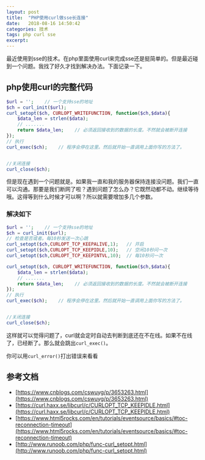 ```yaml
---
layout: post
title:  "PHP使用curl做sse长连接"
date:   2018-08-16 14:50:42
categories: 技术
tags: php curl sse 
excerpt: 
---
```



最近使用到sse的技术。在php里面使用curl来完成sse还是挺简单的。但是最近碰到一个问题。我找了好久才找到解决办法。下面记录一下。




## php使用curl的完整代码
```php
$url = '';    // 一个支持sse的地址
$ch = curl_init($url);
curl_setopt($ch, CURLOPT_WRITEFUNCTION, function($ch,$data){
    $data_len = strlen($data);
    // .......
    return $data_len;    // 必须返回接收到的数据的长度。不然就会被断开连接
});
// 执行
curl_exec($ch);    // 程序会停在这里。然后就开始一直调用上面你写的方法了。


//关闭连接
curl_close($ch);
```

但是现在遇到一个问题就是。如果我一直和我的服务器保持连接没问题。我们一直可以沟通。那要是我们断网了啦？遇到问题了怎么办？它既然动都不动。继续等待哦。这得等到什么时候才可以啊？所以就需要增加多几个参数。


### 解决如下
```php
$url = '';    // 一个支持sse的地址
$ch = curl_init($url);
// 检查是否或者。每10秒发送一次心跳
curl_setopt($ch,CURLOPT_TCP_KEEPALIVE,1);   // 开启
curl_setopt($ch,CURLOPT_TCP_KEEPIDLE,10);   // 空闲10秒问一次
curl_setopt($ch,CURLOPT_TCP_KEEPINTVL,10);  // 每10秒问一次

curl_setopt($ch, CURLOPT_WRITEFUNCTION, function($ch,$data){
    $data_len = strlen($data);
    // .......
    return $data_len;    // 必须返回接收到的数据的长度。不然就会被断开连接
});
// 执行
curl_exec($ch);    // 程序会停在这里。然后就开始一直调用上面你写的方法了。


//关闭连接
curl_close($ch);
```

这样就可以觉得问题了，curl就会定时自动去判断到底还在不在线。如果不在线了，已经断了。那么就会跳出`curl_exec()`。

你可以用`curl_error()`打出错误来看看


## 参考文档
* [https://www.cnblogs.com/cswuyg/p/3653263.html](https://www.cnblogs.com/cswuyg/p/3653263.html)
* [https://curl.haxx.se/libcurl/c/CURLOPT_TCP_KEEPIDLE.html](https://curl.haxx.se/libcurl/c/CURLOPT_TCP_KEEPIDLE.html)
* [https://www.html5rocks.com/en/tutorials/eventsource/basics/#toc-reconnection-timeout](https://www.html5rocks.com/en/tutorials/eventsource/basics/#toc-reconnection-timeout)
* [http://www.runoob.com/php/func-curl_setopt.html](http://www.runoob.com/php/func-curl_setopt.html)